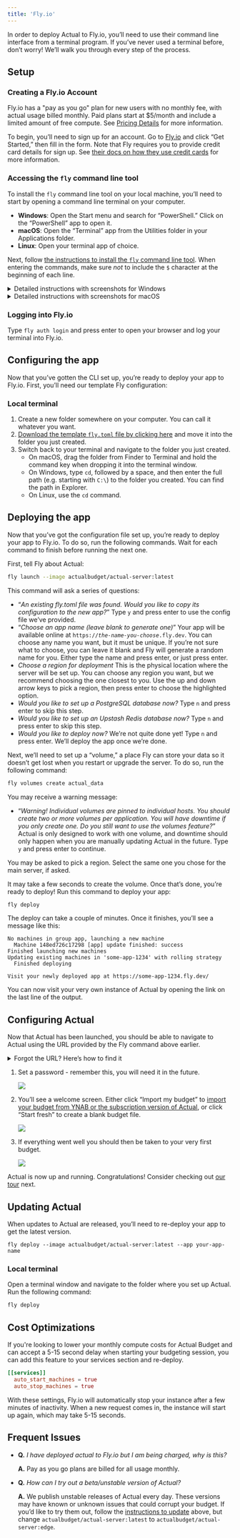```yaml
---
title: 'Fly.io'
---
```


In order to deploy Actual to Fly.io, you’ll need to use their command line interface from a terminal program. If you’ve never used a terminal before, don’t worry! We’ll walk you through every step of the process.

## Setup

### Creating a Fly.io Account

Fly.io has a "pay as you go" plan for new users with no monthly fee, with actual usage billed monthly. Paid plans start at $5/month and include a limited amount of free compute. See [Pricing Details](https://fly.io/docs/about/pricing/) for more information.

To begin, you’ll need to sign up for an account. Go to [Fly.io](https://fly.io) and click “Get Started,” then fill in
the form. Note that Fly requires you to provide credit card details for sign up. See [their docs on how they use credit cards](https://fly.io/docs/about/credit-cards/) for more information.

### Accessing the `fly` command line tool

To install the `fly` command line tool on your local machine, you’ll need to start by opening a command line terminal on your computer.

- **Windows**: Open the Start menu and search for “PowerShell.” Click on the “PowerShell” app to open it.
- **macOS**: Open the “Terminal” app from the Utilities folder in your Applications folder.
- **Linux**: Open your terminal app of choice.

Next, follow [the instructions to install the `fly` command line tool](https://fly.io/docs/hands-on/install-flyctl/). When entering the commands, make sure _not_ to include the `$` character at the beginning of each line.

<details><summary>Detailed instructions with screenshots for Windows</summary>

Note: the exact commands you’ll need to run may have changed, check the website linked above to make sure you have the latest ones.

1. Open up PowerShell on your local machine and paste the following command into the window:
   ```powershell
   iwr https://fly.io/install.ps1 -useb | iex
   ```
   ![](/img/fly/windows-install-1.png)
2. Flyctl should start installing

   ![](/img/fly/windows-install-2.png)

3. Once done you should get a message saying `Run flyctl --help to get started`:

   ![](/img/fly/windows-install-3.png)

</details>

<details><summary>Detailed instructions with screenshots for macOS</summary>

Note: the exact commands you’ll need to run may have changed, check the website linked above to make sure you have the latest ones.

Additionally, you might get an error such as `command not found: fly` when you try to use the `fly` command later. If that happens, you’ll need to change the `fly` part of the command to `~/.fly/bin/fly` instead.

1. In the Finder, choose “Go → Utilities” from the menu bar.

   ![](/img/fly/macos-install-1@2x.png)

2. Scroll down in the list until you find “Terminal.” Double-click on it to open it.

   ![](/img/fly/macos-install-2@2x.png)

3. A window should pop up that will look a bit like this. Note that some of the text may be different, or you may see the last line ending with a `$` instead of a `%`. Both of those are normal.

   ![](/img/fly/macos-install-3@2x.png)

4. Type or paste the following command to start the install. Make sure you press the `Enter` key on your keyboard after you’ve typed it in.

   ```bash
    curl -L https://fly.io/install.sh | sh
   ```

   ![](/img/fly/macos-install-4@2x.png)

5. Once that has finished, you should see something like this:

   ![](/img/fly/macos-install-5@2x.png)

</details>

### Logging into Fly.io

Type `fly auth login` and press enter to open your browser and log your terminal into Fly.io.

## Configuring the app

Now that you’ve gotten the CLI set up, you’re ready to deploy your app to Fly.io. First, you’ll need our template Fly configuration:

### Local terminal

1. Create a new folder somewhere on your computer. You can call it whatever you want.
2. <a rel="download" target="_top" href="/fly.toml">Download the template <code>fly.toml</code> file by clicking here</a> and move it into the folder you just created.
3. Switch back to your terminal and navigate to the folder you just created.
   - On macOS, drag the folder from Finder to Terminal and hold the command key when dropping it into the terminal window.
   - On Windows, type `cd`, followed by a space, and then enter the full path (e.g. starting with `C:\`) to the folder you created. You can find the path in Explorer.
   - On Linux, use the `cd` command.

## Deploying the app

Now that you’ve got the configuration file set up, you’re ready to deploy your app to Fly.io. To do so, run the following commands. Wait for each command to finish before running the next one.

First, tell Fly about Actual:

```bash
fly launch --image actualbudget/actual-server:latest
```

This command will ask a series of questions:

- “_An existing fly.toml file was found. Would you like to copy its configuration to the new app?_” Type `y` and press enter to use the config file we’ve provided.
- “_Choose an app name (leave blank to generate one)_” Your app will be available online at <code>https://<em>the-name-you-choose</em>.fly.dev</code>. You can choose any name you want, but it must be unique. If you’re not sure what to choose, you can leave it blank and Fly will generate a random name for you. Either type the name and press enter, or just press enter.
- _Choose a region for deployment_ This is the physical location where the server will be set up. You can choose any region you want, but we recommend choosing the one closest to you. Use the up and down arrow keys to pick a region, then press enter to choose the highlighted option.
- _Would you like to set up a PostgreSQL database now?_ Type `n` and press enter to skip this step.
- _Would you like to set up an Upstash Redis database now?_ Type `n` and press enter to skip this step.
- _Would you like to deploy now?_ We’re not quite done yet! Type `n` and press enter. We’ll deploy the app once we’re done.

Next, we’ll need to set up a “volume,” a place Fly can store your data so it doesn’t get lost when you restart or upgrade the server. To do so, run the following command:

```bash
fly volumes create actual_data
```

You may receive a warning message:

- “_Warning! Individual volumes are pinned to individual hosts. You should create two or more volumes per application. You will have downtime if you only create one. Do you still want to use the volumes feature?_” Actual is only designed to work with one volume, and downtime should only happen when you are manually updating Actual in the future. Type `y` and press enter to continue.

You may be asked to pick a region. Select the same one you chose for the main server, if asked.

It may take a few seconds to create the volume. Once that’s done, you’re ready to deploy! Run this command to deploy your app:

```bash
fly deploy
```

The deploy can take a couple of minutes. Once it finishes, you’ll see a message like this:

```
No machines in group app, launching a new machine
  Machine 148ed726c17298 [app] update finished: success
Finished launching new machines
Updating existing machines in 'some-app-1234' with rolling strategy
  Finished deploying

Visit your newly deployed app at https://some-app-1234.fly.dev/
```

You can now visit your very own instance of Actual by opening the link on the last line of the output.

## Configuring Actual

Now that Actual has been launched, you should be able to navigate to Actual using the URL
provided by the Fly command above earlier.

<details><summary>Forgot the URL? Here’s how to find it</summary>

If you forget the URL, you can always find it by opening [https://fly.io/dashboard](https://fly.io/dashboard) in a browser. Click on the application you created:

![](/img/fly/fly-dash.png)

Once you are in there, you should see Hostname section under Application Information - click the
link

![](/img/fly/fly-dash-2.png)

This will now open Actual so we can start configuring it.

</details>

1. Set a password - remember this, you will need it in the future.

   ![](/img/fly/actual-config-1@2x.png)

2. You’ll see a welcome screen. Either click “Import my budget” to [import your budget from YNAB or the subscription version of Actual](../migration/index.md), or click “Start fresh” to create a blank budget file.

   ![](/img/fly/actual-config-2@2x.png)

3. If everything went well you should then be taken to your very first budget.

   ![](/img/fly/actual-register.png)

Actual is now up and running. Congratulations! Consider checking out [our tour](../tour/index.md) next.

## Updating Actual

When updates to Actual are released, you’ll need to re-deploy your app to get the latest version.
```
fly deploy --image actualbudget/actual-server:latest --app your-app-name
```

### Local terminal

Open a terminal window and navigate to the folder where you set up Actual. Run the following command:

```bash
fly deploy
```

## Cost Optimizations

If you're looking to lower your monthly compute costs for Actual Budget and can accept a 5-15 second delay when starting your budgeting session, you can add this feature to your services section and re-deploy.

```toml
[[services]]
  auto_start_machines = true
  auto_stop_machines = true
```

With these settings, Fly.io will automatically stop your instance after a few minutes of inactivity. When a new request comes in, the instance will start up again, which may take 5-15 seconds.

## Frequent Issues

- **Q.** _I have deployed actual to Fly.io but I am being charged, why is this?_

  **A.** Pay as you go plans are billed for all usage monthly.

- **Q.** _How can I try out a beta/unstable version of Actual?_

  **A.** We publish unstable releases of Actual every day. These versions may have known or unknown issues that could corrupt your budget. If you’d like to try them out, follow the [instructions to update](#updating-actual) above, but change `actualbudget/actual-server:latest` to `actualbudget/actual-server:edge`.
